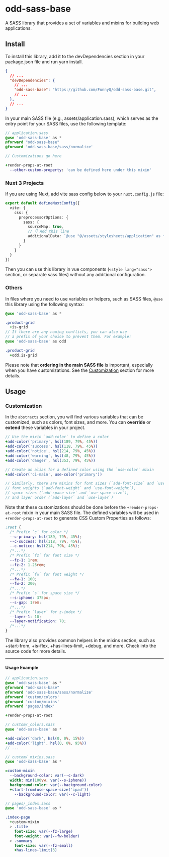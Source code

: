 # odd-sass-base

A SASS library that provides a set of variables and mixins for building web applications.

## Install

To install this library, add it to the devDependencies section in your package.json file and run yarn install.

```json
{
  // ...
  "devDependencies": {
    // ...
    "odd-sass-base": "https://github.com/FunnyQ/odd-sass-base.git",
    // ...
  },
  // ...
}
```

In your main SASS file (e.g., assets/application.sass), which serves as the entry point for your SASS files, use the following template:

```sass
// application.sass
@use 'odd-sass-base' as *
@forward "odd-sass-base"
@forward 'odd-sass-base/sass/normalize'

// Customizations go here

+render-props-at-root
  --other-custom-property: 'can be defined here under this mixin'
```

### Nuxt 3 Projects

If you are using Nuxt, add vite sass config below to your `nuxt.config.js` file:

```ts
export default defineNuxtConfig({
  vite: {
    css: {
      preprocessorOptions: {
        sass: {
          sourceMap: true,
          // 👇 Add this line
          additionalData: `@use "@/assets/stylesheets/application" as *`
        }
      }
    }
  }
})
```

Then you can use this library in vue components (`<style lang="sass">` section, or separate sass files) without any additional configuration.

### Others

In files where you need to use variables or helpers, such as SASS files, `@use` this library using the following syntax:

```sass
@use 'odd-sass-base' as *

.product-grid
  +is-grid
// If there are any naming conflicts, you can also use
// a prefix of your choice to prevent them. For example:
@use 'odd-sass-base' as odd

.product-grid
  +odd.is-grid
```

Please note that **ordering in the main SASS file** is important, especially when you have customizations. See the [Customization](#customization) section for more details.

## Usage

### Customization

In the `abstracts` section, you will find various variables that can be customized, such as colors, font sizes, and more. You can **override** or **extend** these variables in your project.

```sass
// Use the mixin `add-color` to define a color
+add-color('primary', hsl(189, 79%, 45%))
+add-color('success', hsl(118, 79%, 45%))
+add-color('notice', hsl(214, 79%, 45%))
+add-color('warning', hsl(48, 79%, 45%))
+add-color('danger', hsl(353, 79%, 45%))

// Create an alias for a defined color using the `use-color` mixin
+add-color('ci-main', use-color('primary'))

// Similarly, there are mixins for font sizes (`add-font-size` and `use-font-size`),
// font weights (`add-font-weight` and `use-font-weight`),
// space sizes (`add-space-size` and `use-space-size`),
// and layer order (`add-layer` and `use-layer`)
```

Note that these customizations should be done before the `+render-props-at-root` mixin in your main SASS file. The defined variables will be used in `+render-props-at-root` to generate CSS Custom Properties as follows:

```css
:root {
  /* Prefix `c` for color */
  --c-primary: hsl(189, 79%, 45%);
  --c-success: hsl(118, 79%, 45%);
  --c-notice: hsl(214, 79%, 45%);
  /*...*/
  /* Prefix `fz` for font size */
  --fz-1: 1rem;
  --fz-2: 1.25rem;
  /*...*/
  /* Prefix `fw` for font weight */
  --fw-1: 100;
  --fw-2: 200;
  /*...*/
  /* Prefix `s` for space size */
  --s-iphone: 375px;
  --s-gap: 1rem;
  /*...*/
  /* Prefix `layer` for z-index */
  --layer-1: 10;
  --layer-notification: 70;
  /*...*/
}
```

The library also provides common helpers in the mixins section, such as +start-from, +is-flex, +has-lines-limit, +debug, and more. Check into the source code for more details.

---

#### Usage Example

```sass
// application.sass
@use 'odd-sass-base' as *
@forward "odd-sass-base"
@forward 'odd-sass-base/sass/normalize'
@forward 'custom/colors'
@forward 'custom/mixins'
@forward 'pages/index'

+render-props-at-root
```

```sass
// custom/_colors.sass
@use 'odd-sass-base' as *

+add-color('dark', hsl(0, 0%, 15%))
+add-color('light', hsl(0, 0%, 95%))
// ...
```

```sass
// custom/_mixins.sass
@use 'odd-sass-base' as *

=custom-mixin
  --background-color: var(--c-dark)
  width: min(100vw, var(--s-iphone))
  background-color: var(--background-color)
  +start-from(use-space-size('ipad'))
    --background-color: var(--c-light)
```

```sass
// pages/_index.sass
@use 'odd-sass-base' as *

.index-page
  +custom-mixin
  > .title
    font-size: var(--fz-large)
    font-weight: var(--fw-bolder)
  > .summary
    font-size: var(--fz-small)
    +has-lines-limit(3)
```
